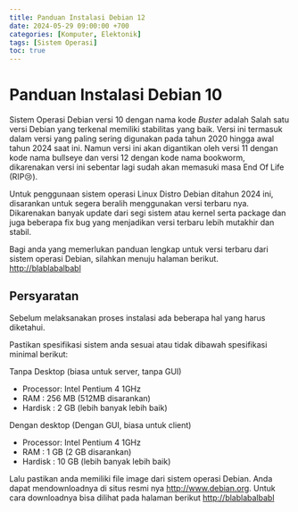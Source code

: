 ```yaml
---
title: Panduan Instalasi Debian 12 
date: 2024-05-29 09:00:00 +700
categories: [Komputer, Elektonik]
tags: [Sistem Operasi]
toc: true
---
```


# Panduan Instalasi Debian 10

Sistem Operasi Debian versi 10 dengan nama kode *Buster* adalah Salah satu versi Debian yang terkenal memiliki stabilitas yang baik. Versi ini termasuk dalam versi yang paling sering digunakan pada tahun 2020 hingga awal tahun 2024 saat ini. Namun versi ini akan digantikan oleh versi 11 dengan kode nama bullseye dan versi 12 dengan kode nama bookworm, dikarenakan versi ini sebentar lagi sudah akan memasuki masa End Of Life (RIP😢).

Untuk penggunaan sistem operasi Linux Distro Debian ditahun 2024 ini, disarankan untuk segera beralih menggunakan versi terbaru nya. Dikarenakan banyak update dari segi sistem atau kernel serta package dan juga beberapa fix bug yang menjadikan versi terbaru lebih mutakhir dan stabil.

Bagi anda yang memerlukan panduan lengkap untuk versi terbaru dari sistem operasi Debian, silahkan menuju halaman berikut.
<http://blablabalbabl>

## Persyaratan

Sebelum melaksanakan proses instalasi ada beberapa hal yang harus diketahui.

Pastikan spesifikasi sistem anda sesuai atau tidak dibawah spesifikasi minimal berikut:

Tanpa Desktop (biasa untuk server, tanpa GUI)

- Processor: Intel Pentium 4 1GHz
- RAM : 256 MB (512MB disarankan)
- Hardisk : 2 GB (lebih banyak lebih baik)
  
Dengan desktop (Dengan GUI, biasa untuk client)

- Processor: Intel Pentium 4 1GHz
- RAM : 1 GB (2 GB disarankan)
- Hardisk : 10  GB (lebih banyak lebih baik)

Lalu pastikan anda memiliki file image dari sistem operasi Debian. Anda dapat mendownloadnya di situs resmi nya <http://www.debian.org>. Untuk cara downloadnya bisa dilihat pada halaman berikut <http://blablabalbabl>
